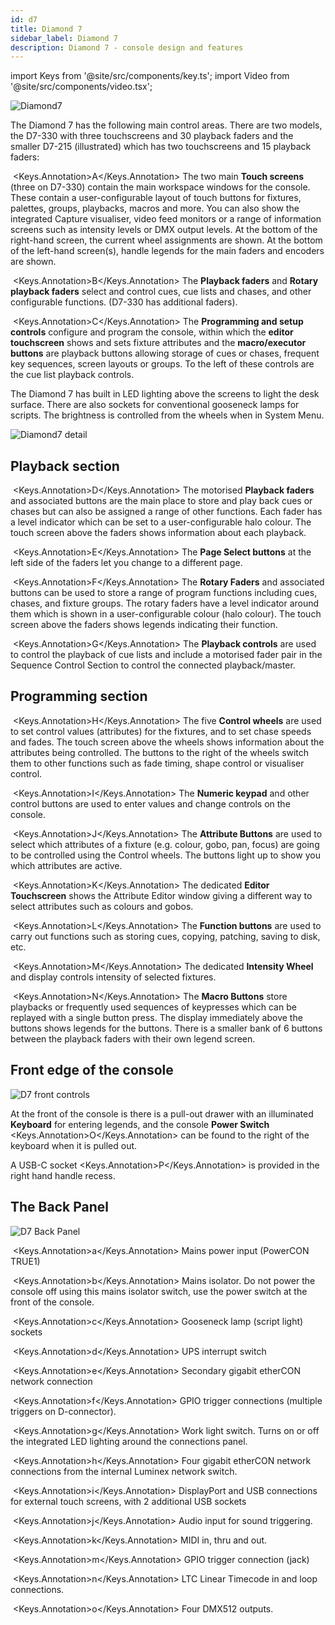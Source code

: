```yaml
---
id: d7
title: Diamond 7
sidebar_label: Diamond 7
description: Diamond 7 - console design and features
---
```


import Keys from '@site/src/components/key.ts';
import Video from '@site/src/components/video.tsx';

![Diamond7](/docs/images/d7-mainareas.png)

The Diamond 7 has the following main control areas. There are two models, the 
D7-330 with three touchscreens and 30 playback faders and the smaller D7-215 (illustrated) which has two touchscreens and
15 playback faders:

&nbsp;<Keys.Annotation>A</Keys.Annotation> The two main **Touch screens** (three on D7-330) contain the main workspace windows for the console. 
These contain a user-configurable
layout of touch buttons for fixtures, palettes, groups, playbacks, macros and more.
You can also show the integrated Capture visualiser, video feed monitors or a range
of information screens such as intensity levels or DMX output levels.
At the bottom of the right-hand screen, the current wheel assignments
are shown. At the bottom of
the left-hand screen(s), handle legends for the main faders and encoders are shown.

&nbsp;<Keys.Annotation>B</Keys.Annotation> The **Playback faders** and **Rotary playback faders** select and control cues, cue lists and chases, and other configurable functions. (D7-330 has additional faders).

&nbsp;<Keys.Annotation>C</Keys.Annotation> The **Programming and setup controls** configure and program the console,
within which the **editor touchscreen** shows and sets fixture attributes and 
the **macro/executor buttons** are playback buttons allowing storage of cues or
chases, frequent key sequences, screen layouts or groups. To the left of these
controls are the cue list playback controls.

The Diamond 7 has built in LED lighting above the screens to light the desk surface. There are also sockets for conventional gooseneck lamps
for scripts. The brightness is controlled from the wheels when in System Menu.

![Diamond7 detail](/docs/images/D7-Detail.png)

## Playback section

&nbsp;<Keys.Annotation>D</Keys.Annotation> The motorised **Playback faders** and associated buttons are the main place to store and play back cues or chases
but can also be assigned a range of other functions. Each fader has a level indicator
which can be set to a user-configurable halo colour.
The touch screen above the faders shows information about
each playback.

&nbsp;<Keys.Annotation>E</Keys.Annotation> The **Page Select buttons** at the
left side of the faders let you change to a different page.

&nbsp;<Keys.Annotation>F</Keys.Annotation> The **Rotary Faders** and associated buttons  can be used to store
a range of program functions including cues, chases, and fixture groups.
The rotary faders have a level indicator around them which is shown in
a user-configurable colour (halo colour).
The touch screen above the faders shows legends indicating their function.

&nbsp;<Keys.Annotation>G</Keys.Annotation> The **Playback controls** are used to control the playback of cue
lists and include a motorised fader pair in the Sequence Control Section to control the 
connected playback/master.

## Programming section

&nbsp;<Keys.Annotation>H</Keys.Annotation> The five  **Control wheels** are used to set control values (attributes) for
the fixtures, and to set chase speeds and fades. The touch screen above
the wheels shows information about the attributes being controlled. The buttons
to the right of the wheels switch them to other functions such as fade timing,
shape control or visualiser control.

&nbsp;<Keys.Annotation>I</Keys.Annotation> The **Numeric keypad** and other control buttons are used to enter
values and change controls on the console.

&nbsp;<Keys.Annotation>J</Keys.Annotation> The **Attribute Buttons** are used to select which attributes of
a fixture (e.g. colour, gobo, pan, focus) are going to be controlled
using the Control wheels. The buttons light up to show you which
attributes are active.

&nbsp;<Keys.Annotation>K</Keys.Annotation> The dedicated **Editor Touchscreen** shows the Attribute Editor
window giving a different way to select attributes such as colours and gobos.

&nbsp;<Keys.Annotation>L</Keys.Annotation> The **Function buttons** are used to carry out functions such as storing
cues, copying, patching, saving to disk, etc.

&nbsp;<Keys.Annotation>M</Keys.Annotation> The dedicated **Intensity Wheel** and display controls intensity
of selected fixtures.

&nbsp;<Keys.Annotation>N</Keys.Annotation> The **Macro Buttons** store playbacks or frequently used sequences of keypresses
which can be replayed with a single button press. The display immediately above the buttons shows legends for
the buttons. There is a smaller bank of 6 buttons between the playback faders with
their own legend screen.


## Front edge of the console

![D7 front controls](/docs/images/D7-Keyboard.png)

At the front of the console is there is a pull-out drawer with an 
illuminated **Keyboard** for entering legends, and the console **Power Switch** <Keys.Annotation>O</Keys.Annotation> can be
found to the right of the keyboard when it is pulled out.

A USB-C socket <Keys.Annotation>P</Keys.Annotation> is provided in the right hand handle recess.

## The Back Panel

![D7 Back Panel](/docs/images/D7-back.png)

&nbsp;<Keys.Annotation>a</Keys.Annotation> Mains power input (PowerCON TRUE1)

&nbsp;<Keys.Annotation>b</Keys.Annotation> Mains isolator. Do not
power the console off using this mains isolator switch, use the power switch at the front
of the console.

&nbsp;<Keys.Annotation>c</Keys.Annotation> Gooseneck lamp (script light) sockets

&nbsp;<Keys.Annotation>d</Keys.Annotation> UPS interrupt switch

&nbsp;<Keys.Annotation>e</Keys.Annotation> Secondary gigabit etherCON network connection

&nbsp;<Keys.Annotation>f</Keys.Annotation> GPIO trigger connections (multiple triggers on D-connector).

&nbsp;<Keys.Annotation>g</Keys.Annotation> Work light switch. Turns on or off the integrated LED lighting around the connections panel.

&nbsp;<Keys.Annotation>h</Keys.Annotation> Four gigabit etherCON network connections from the internal Luminex network switch.

&nbsp;<Keys.Annotation>i</Keys.Annotation> DisplayPort and USB connections for external touch screens, with 2 additional USB sockets

&nbsp;<Keys.Annotation>j</Keys.Annotation> Audio input for sound triggering.

&nbsp;<Keys.Annotation>k</Keys.Annotation> MIDI in, thru and out.

&nbsp;<Keys.Annotation>m</Keys.Annotation> GPIO trigger connection (jack)

&nbsp;<Keys.Annotation>n</Keys.Annotation> LTC Linear Timecode in and loop connections.

&nbsp;<Keys.Annotation>o</Keys.Annotation> Four DMX512 outputs.